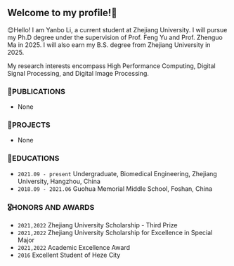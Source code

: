 ## Welcome to my profile!👀

<!---
JadeSprings/JadeSprings is a ✨ special ✨ repository because its `README.md` (this file) appears on your GitHub profile.
You can click the Preview link to take a look at your changes.
--->


😊Hello! I am Yanbo Li, a current student at Zhejiang University. I will pursue my Ph.D degree under the supervision of Prof. Feng Yu and Prof. Zhenguo Ma in 2025. I will also earn my B.S. degree from Zhejiang University in 2025.

My research interests encompass High Performance Computing, Digital Signal Processing, and Digital Image Processing.

### 📝PUBLICATIONS
+ None

### 🏢PROJECTS 
+ None

### 📖EDUCATIONS
+ `2021.09 - present` Undergraduate, Biomedical Engineering, Zhejiang University, Hangzhou, China
+ `2018.09 - 2021.06` Guohua Memorial Middle School, Foshan, China


### 🎖HONORS AND AWARDS
+ `2021,2022` Zhejiang University Scholarship - Third Prize
+ `2021,2022` Zhejiang University Scholarship for Excellence in Special Major
+ `2021,2022` Academic Excellence Award
+ `2016` Excellent Student of Heze City
